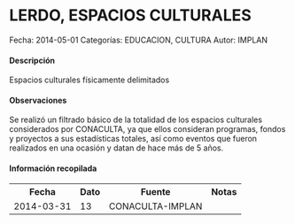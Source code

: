 LERDO, ESPACIOS CULTURALES
=====

Fecha: 2014-05-01
Categorías: EDUCACION, CULTURA
Autor: IMPLAN

#### Descripción

Espacios culturales físicamente delimitados

#### Observaciones

Se realizó un filtrado básico de la totalidad de los espacios culturales considerados por CONACULTA, ya que ellos consideran programas, fondos y proyectos a sus estadísticas totales, así como eventos que fueron realizados en una ocasión y datan de hace más de 5 años.

#### Información recopilada

<table class="table table-hover table-bordered">
  <tr><th>Fecha</th><th>Dato</th><th>Fuente</th><th>Notas</th></tr>
  <tr><td>2014-03-31</td><td>13</td><td>CONACULTA-IMPLAN</td><td></td></tr>
</table>

